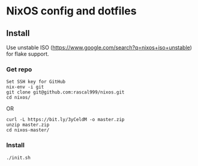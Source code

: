 # NixOS config and dotfiles

## Install

Use unstable ISO (https://www.google.com/search?q=nixos+iso+unstable) for flake support.

### Get repo

```
Set SSH key for GitHub
nix-env -i git
git clone git@github.com:rascal999/nixos.git
cd nixos/
```

OR

```
curl -L https://bit.ly/3yCeldM -o master.zip
unzip master.zip
cd nixos-master/
```

### Install

```
./init.sh
```
